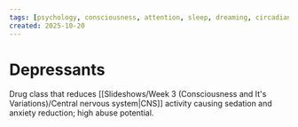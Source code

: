 ```yaml
---
tags: [psychology, consciousness, attention, sleep, dreaming, circadian-rhythms, psychoactive-drugs]
created: 2025-10-20
---
```

# Depressants

Drug class that reduces [[Slideshows/Week 3 (Consciousness and It's Variations)/Central nervous system|CNS]] activity causing sedation and anxiety reduction; high abuse potential.

